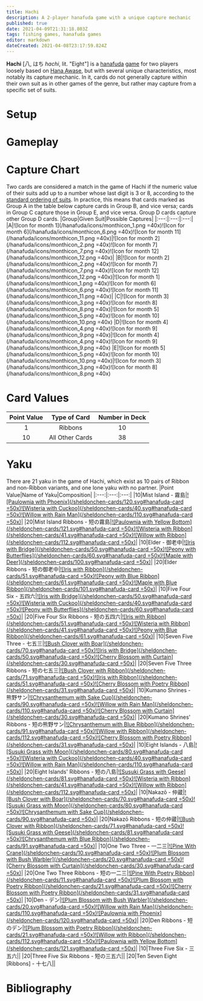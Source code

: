 ```yaml
---
title: Hachi
description: A 2-player hanafuda game with a unique capture mechanic
published: true
date: 2021-04-09T21:31:18.803Z
tags: fishing games, hanafuda games
editor: markdown
dateCreated: 2021-04-08T23:17:59.824Z
---
```


**Hachi** [八, はち *hachi*, lit. "Eight"] is a [hanafuda](/en/hanafuda) [game](/en/hanafuda/games) for two players loosely based on [Hana Awase](/en/hanafuda/games/hana-awase), but with several unique characteristics, most notably its capture mechanic. In it, cards do not generally capture within their own suit as in other games of the genre, but rather may capture from a specific set of suits.
# Setup
# Gameplay
# Capture Chart
Two cards are considered a match in the game of Hachi if the numeric value of their suits add up to a number whose last digit is 3 or 8, according to the [standard ordering of suits](/en/hanafuda/suits#arrangement-of-suits). In practice, this means that cards marked as Group A in the table below capture cards in Group B, and vice versa; cards in Group C capture those in Group E, and vice versa. Group D cards capture other Group D cards.
|Group|Given Suit|Possible Captures|
|:---:|:---:|:---:|
|A|![Icon for month 1](/hanafuda/icons/monthicon_1.png =40x)![Icon for month 6](/hanafuda/icons/monthicon_6.png =40x)![Icon for month 11](/hanafuda/icons/monthicon_11.png =40x)|![Icon for month 2](/hanafuda/icons/monthicon_2.png =40x)![Icon for month 7](/hanafuda/icons/monthicon_7.png =40x)![Icon for month 12](/hanafuda/icons/monthicon_12.png =40x)|
|B|![Icon for month 2](/hanafuda/icons/monthicon_2.png =40x)![Icon for month 7](/hanafuda/icons/monthicon_7.png =40x)![Icon for month 12](/hanafuda/icons/monthicon_12.png =40x)|![Icon for month 1](/hanafuda/icons/monthicon_1.png =40x)![Icon for month 6](/hanafuda/icons/monthicon_6.png =40x)![Icon for month 11](/hanafuda/icons/monthicon_11.png =40x)|
|C|![Icon for month 3](/hanafuda/icons/monthicon_3.png =40x)![Icon for month 8](/hanafuda/icons/monthicon_8.png =40x)|![Icon for month 5](/hanafuda/icons/monthicon_5.png =40x)![Icon for month 10](/hanafuda/icons/monthicon_10.png =40x)
|D|![Icon for month 4](/hanafuda/icons/monthicon_4.png =40x)![Icon for month 9](/hanafuda/icons/monthicon_9.png =40x)|![Icon for month 4](/hanafuda/icons/monthicon_4.png =40x)![Icon for month 9](/hanafuda/icons/monthicon_9.png =40x)
|E|![Icon for month 5](/hanafuda/icons/monthicon_5.png =40x)![Icon for month 10](/hanafuda/icons/monthicon_10.png =40x)|![Icon for month 3](/hanafuda/icons/monthicon_3.png =40x)![Icon for month 8](/hanafuda/icons/monthicon_8.png =40x)

# Card Values
|Point Value|Type of Card|Number in Deck|
|:---:|:---:|:---:|
|1|Ribbons|10|
|10|All Other Cards|38|
# Yaku
There are 21 yaku in the game of Hachi, which exist as 10 pairs of Ribbon and non-Ribbon variants, and one lone yaku with no partner.
|Point Value|Name of Yaku|Composition|
|:---:|:---:|:---:|
|10|Mist Island - 霧島|[![Paulownia with Phoenix](/sheldonchen-cards/120.svg#hanafuda-card =50x)](/en/hanafuda/suits/paulownia#phoenix)[![Wisteria with Cuckoo](/sheldonchen-cards/40.svg#hanafuda-card =50x)](/en/hanafuda/suits/wisteria#cuckoo-with-crescent-moon)[![Willow with Rain Man](/sheldonchen-cards/110.svg#hanafuda-card =50x)](/en/hanafuda/suits/willow#rain-man)|
|20|Mist Island Ribbons - 短の霧島|[![Paulownia with Yellow Bottom](/sheldonchen-cards/121.svg#hanafuda-card =50x)](/en/hanafuda/suits/paulownia#yellow-bottom-chaff)[![Wisteria with Ribbon](/sheldonchen-cards/41.svg#hanafuda-card =50x)](/en/hanafuda/suits/wisteria#plain-ribbon)[![Willow with Ribbon](/sheldonchen-cards/112.svg#hanafuda-card =50x)](/en/hanafuda/suits/willow#plain-ribbon)|
|10|Elder - 御老中|[![Iris with Bridge](/sheldonchen-cards/50.svg#hanafuda-card =50x)](/en/hanafuda/suits/iris#eight-plank-bridge)[![Peony with Butterflies](/sheldonchen-cards/60.svg#hanafuda-card =50x)](/en/hanafuda/suits/peony#butterflies)[![Maple with Deer](/sheldonchen-cards/100.svg#hanafuda-card =50x)](/en/hanafuda/suits/maple#deer)|
|20|Elder Ribbons - 短の御老中|[![Iris with Ribbon](/sheldonchen-cards/51.svg#hanafuda-card =50x)](/en/hanafuda/suits/iris#plain-ribbon)[![Peony with Blue Ribbon](/sheldonchen-cards/61.svg#hanafuda-card =50x)](/en/hanafuda/suits/peony#blue-ribbon)[![Maple with Blue Ribbon](/sheldonchen-cards/101.svg#hanafuda-card =50x)](/en/hanafuda/suits/maple#blue-ribbon)|
|10|Five Four Six - 五四六|[![Iris with Bridge](/sheldonchen-cards/50.svg#hanafuda-card =50x)](/en/hanafuda/suits/iris#eight-plank-bridge)[![Wisteria with Cuckoo](/sheldonchen-cards/40.svg#hanafuda-card =50x)](/en/hanafuda/suits/wisteria#cuckoo-with-crescent-moon)[![Peony with Butterflies](/sheldonchen-cards/60.svg#hanafuda-card =50x)](/en/hanafuda/suits/peony#butterflies)|
|20|Five Four Six Ribbons - 短の五四六|[![Iris with Ribbon](/sheldonchen-cards/51.svg#hanafuda-card =50x)](/en/hanafuda/suits/iris#plain-ribbon)[![Wisteria with Ribbon](/sheldonchen-cards/41.svg#hanafuda-card =50x)](/en/hanafuda/suits/wisteria#plain-ribbon)[![Peony with Blue Ribbon](/sheldonchen-cards/61.svg#hanafuda-card =50x)](/en/hanafuda/suits/peony#blue-ribbon)|
|10|Seven Five Three - 七五三|[![Bush Clover with Boar](/sheldonchen-cards/70.svg#hanafuda-card =50x)](/en/hanafuda/suits/bush-clover#boar)[![Iris with Bridge](/sheldonchen-cards/50.svg#hanafuda-card =50x)](/en/hanafuda/suits/iris#eight-plank-bridge)[![Cherry Blossom with Curtain](/sheldonchen-cards/30.svg#hanafuda-card =50x)](/en/hanafuda/suits/cherry-blossom#flower-viewing-curtain)|
|20|Seven Five Three Ribbons - 短の七五三|[![Bush Clover with Ribbon](/sheldonchen-cards/71.svg#hanafuda-card =50x)](/en/hanafuda/suits/bush-clover#plain-ribbon)[![Iris with Ribbon](/sheldonchen-cards/51.svg#hanafuda-card =50x)](/en/hanafuda/suits/iris#plain-ribbon)[![Cherry Blossom with Poetry Ribbon](/sheldonchen-cards/31.svg#hanafuda-card =50x)](/en/hanafuda/suits/cherry-blossom#poetry-ribbon)|
|10|Kumano Shrines - 熊野サン|[![Chrysanthemum with Sake Cup](/sheldonchen-cards/90.svg#hanafuda-card =50x)](/en/hanafuda/suits/chrysanthemum#sake-cup)[![Willow with Rain Man](/sheldonchen-cards/110.svg#hanafuda-card =50x)](/en/hanafuda/suits/willow#rain-man)[![Cherry Blossom with Curtain](/sheldonchen-cards/30.svg#hanafuda-card =50x)](/en/hanafuda/suits/cherry-blossom#flower-viewing-curtain)|
|20|Kumano Shrines' Ribbons - 短の熊野サン|[![Chrysanthemum with Blue Ribbon](/sheldonchen-cards/91.svg#hanafuda-card =50x)](/en/hanafuda/suits/chrysanthemum#blue-ribbon)[![Willow with Ribbon](/sheldonchen-cards/112.svg#hanafuda-card =50x)](/en/hanafuda/suits/willow#plain-ribbon)[![Cherry Blossom with Poetry Ribbon](/sheldonchen-cards/31.svg#hanafuda-card =50x)](/en/hanafuda/suits/cherry-blossom#poetry-ribbon)|
|10|Eight Islands - 八島|[![Susuki Grass with Moon](/sheldonchen-cards/80.svg#hanafuda-card =50x)](/en/hanafuda/suits/susuki-grass#full-moon)[![Wisteria with Cuckoo](/sheldonchen-cards/40.svg#hanafuda-card =50x)](/en/hanafuda/suits/wisteria#cuckoo-with-crescent-moon)[![Willow with Rain Man](/sheldonchen-cards/110.svg#hanafuda-card =50x)](/en/hanafuda/suits/willow#rain-man)|
|20|Eight Islands' Ribbons - 短の八島|[![Susuki Grass with Geese](/sheldonchen-cards/81.svg#hanafuda-card =50x)](/en/hanafuda/suits/susuki-grass#geese)[![Wisteria with Ribbon](/sheldonchen-cards/41.svg#hanafuda-card =50x)](/en/hanafuda/suits/wisteria#plain-ribbon)[![Willow with Ribbon](/sheldonchen-cards/112.svg#hanafuda-card =50x)](/en/hanafuda/suits/willow#plain-ribbon)|
|10|Nakazō - 仲蔵|[![Bush Clover with Boar](/sheldonchen-cards/70.svg#hanafuda-card =50x)](/en/hanafuda/suits/bush-clover#boar)[![Susuki Grass with Moon](/sheldonchen-cards/80.svg#hanafuda-card =50x)](/en/hanafuda/suits/susuki-grass#full-moon)[![Chrysanthemum with Sake Cup](/sheldonchen-cards/90.svg#hanafuda-card =50x)](/en/hanafuda/suits/chrysanthemum#sake-cup)|
|20|Nakazō Ribbons - 短の仲蔵|[![Bush Clover with Ribbon](/sheldonchen-cards/71.svg#hanafuda-card =50x)](/en/hanafuda/suits/bush-clover#plain-ribbon)[![Susuki Grass with Geese](/sheldonchen-cards/81.svg#hanafuda-card =50x)](/en/hanafuda/suits/susuki-grass#geese)[![Chrysanthemum with Blue Ribbon](/sheldonchen-cards/91.svg#hanafuda-card =50x)](/en/hanafuda/suits/chrysanthemum#blue-ribbon)|
|10|One Two Three - 一二三|[![Pine With Crane](/sheldonchen-cards/10.svg#hanafuda-card =50x)](/en/hanafuda/suits/pine#crane-with-sun)[![Plum Blossom with Bush Warbler](/sheldonchen-cards/20.svg#hanafuda-card =50x)](/en/hanafuda/suits/plum-blossom#bush-warbler)[![Cherry Blossom with Curtain](/sheldonchen-cards/30.svg#hanafuda-card =50x)](/en/hanafuda/suits/cherry-blossom#flower-viewing-curtain)|
|20|One Two Three Ribbons - 短の一二三|[![Pine With Poetry Ribbon](/sheldonchen-cards/11.svg#hanafuda-card =50x)](/en/hanafuda/suits/pine#poetry-ribbon)[![Plum Blossom with Poetry Ribbon](/sheldonchen-cards/21.svg#hanafuda-card =50x)](/en/hanafuda/suits/plum-blossom#poetry-ribbon)[![Cherry Blossom with Poetry Ribbon](/sheldonchen-cards/31.svg#hanafuda-card =50x)](/en/hanafuda/suits/cherry-blossom#poetry-ribbon)|
|10|Den - デン|[![Plum Blossom with Bush Warbler](/sheldonchen-cards/20.svg#hanafuda-card =50x)](/en/hanafuda/suits/plum-blossom#bush-warbler)[![Willow with Rain Man](/sheldonchen-cards/110.svg#hanafuda-card =50x)](/en/hanafuda/suits/willow#rain-man)[![Paulownia with Phoenix](/sheldonchen-cards/120.svg#hanafuda-card =50x)](/en/hanafuda/suits/paulownia#phoenix)|
|20|Den Ribbons - 短のデン|[![Plum Blossom with Poetry Ribbon](/sheldonchen-cards/21.svg#hanafuda-card =50x)](/en/hanafuda/suits/plum-blossom#poetry-ribbon)[![Willow with Ribbon](/sheldonchen-cards/112.svg#hanafuda-card =50x)](/en/hanafuda/suits/willow#plain-ribbon)[![Paulownia with Yellow Bottom](/sheldonchen-cards/121.svg#hanafuda-card =50x)](/en/hanafuda/suits/paulownia#yellow-bottom-chaff)|
|10|Three Five Six - 三五六||
|20|Three Five Six Ribbons - 短の三五六||
|20|Ten Seven Eight [Ribbons] - 十七八||
# Bibliography